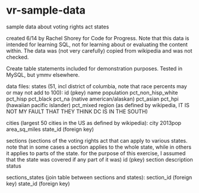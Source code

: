 vr-sample-data
==============

sample data about voting rights act states

created 6/14 by Rachel Shorey for Code for Progress. Note that this data is intended for learning SQL, not for learning about or evaluating the content within. The data was (not very carefully) copied from wikipedia and was not checked.

Create table statements included for demonstration purposes. Tested in MySQL, but ymmv elsewhere.

data files:
states (51, incl district of columbia, note that race percents may or may not add to 100):
id (pkey)
name
population
pct_non_hisp_white
pct_hisp
pct_black
pct_na (native american/alaskan)
pct_asian
pct_hpi (hawaiian pacific islander)
pct_mixed
region (as defined by wikipedia, IT IS NOT MY FAULT THAT THEY THINK DC IS IN THE SOUTH)

cities (largest 50 cities in the US as defined by wikipedia):
city
2013pop
area_sq_miles
state_id (foreign key)

sections (sections of the voting rights act that can apply to various states. note that in some cases a section applies to the whole state, while in others it applies to parts of the state. for the purpose of this exercise, I assumed that the state was covered if any part of it was)
id (pkey)
section
description
status

sections_states (join table between sections and states):
section_id (foreign key)
state_id (foreign key)